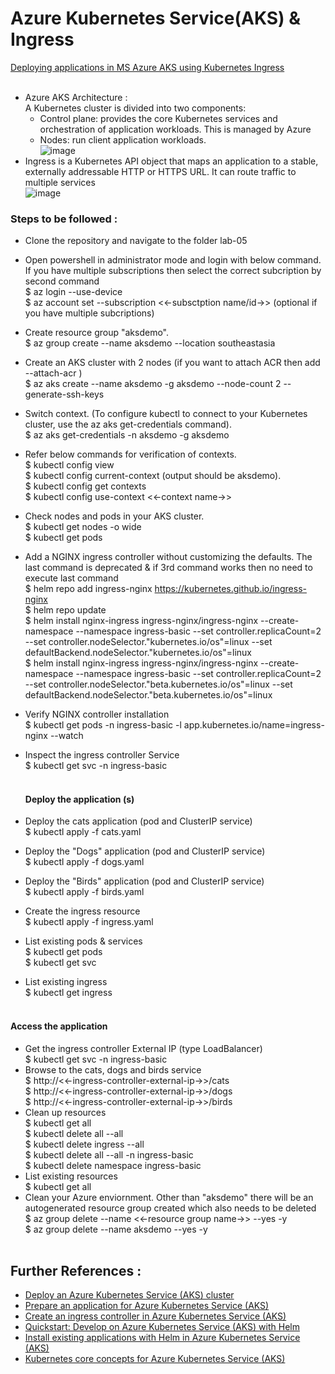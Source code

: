 # Azure Kubernetes Service(AKS) & Ingress <br/>
<ins> Deploying applications in MS Azure AKS using Kubernetes Ingress </ins> <br/><br/>
* Azure AKS Architecture : <br/>
  A Kubernetes cluster is divided into two components: <br/>
    * Control plane: provides the core Kubernetes services and orchestration of application workloads. This is managed by Azure<br/>
    * Nodes: run client application workloads.<br/>
  ![image](https://user-images.githubusercontent.com/92582005/202123073-39cee4cb-e91e-4945-98ae-a6706cffa5cc.png) <br/>
* Ingress is a Kubernetes API object that maps an application to a stable, externally addressable HTTP or HTTPS URL. It can route traffic to multiple services<br/>
  ![image](https://user-images.githubusercontent.com/92582005/202119583-b6b598ed-8d66-44b7-9ad0-cad0c3cefcf5.png) <br/>
  
### Steps to be followed : <br/>  
* Clone the repository and navigate to the folder lab-05 <br/>
* Open powershell in administrator mode and login with below command. If you have multiple subscriptions then select the correct subcription by second command <br/>
  $ az login --use-device <br/>
  $ az account set --subscription <<-subsctption name/id->> (optional if you have multiple subcriptions) <br/>
* Create resource group "aksdemo". <br/>
  $ az group create --name aksdemo --location southeastasia <br/>
* Create an AKS cluster with 2 nodes (if you want to attach ACR then add --attach-acr <acrName>) <br/>
  $ az aks create --name aksdemo -g aksdemo --node-count 2 --generate-ssh-keys <br/>
* Switch context. (To configure kubectl to connect to your Kubernetes cluster, use the az aks get-credentials command). <br/>
  $ az aks get-credentials -n aksdemo -g aksdemo <br/>
* Refer below commands for verification of contexts.<br/>
  $ kubectl config view <br/>
  $ kubectl config current-context (output should be aksdemo). <br/>
  $ kubectl config get contexts <br/>
  $ kubectl config use-context <<-context name->> <br/>
* Check nodes and pods in your AKS cluster. <br/>
  $ kubectl get nodes -o wide <br/>
  $ kubectl get pods <br/>
* Add a NGINX ingress controller without customizing the defaults. The last command is deprecated & if 3rd command works then no need to execute last command <br/>
  $ helm repo add ingress-nginx https://kubernetes.github.io/ingress-nginx <br/>
  $ helm repo update <br/>
  $ helm install nginx-ingress ingress-nginx/ingress-nginx --create-namespace --namespace ingress-basic --set controller.replicaCount=2 --set controller.nodeSelector."kubernetes\.io/os"=linux --set defaultBackend.nodeSelector."kubernetes\.io/os"=linux <br/>
  $ helm install nginx-ingress ingress-nginx/ingress-nginx --create-namespace --namespace ingress-basic --set controller.replicaCount=2 --set controller.nodeSelector."beta\.kubernetes\.io/os"=linux --set defaultBackend.nodeSelector."beta\.kubernetes\.io/os"=linux <br/>
* Verify NGINX controller installation <br/>
  $ kubectl get pods -n ingress-basic -l app.kubernetes.io/name=ingress-nginx --watch <br/>
* Inspect the ingress controller Service <br/>
  $ kubectl get svc -n ingress-basic <br/><br/>
  
  #### Deploy the application (s)
* Deploy the cats application (pod and ClusterIP service) <br/>
  $ kubectl apply -f cats.yaml <br/>
* Deploy the "Dogs" application (pod and ClusterIP service) <br/>
  $ kubectl apply -f dogs.yaml <br/>
* Deploy the "Birds" application (pod and ClusterIP service) <br/> 
  $ kubectl apply -f birds.yaml <br/>
* Create the ingress resource <br/>
  $ kubectl apply -f ingress.yaml <br/>
* List existing pods & services <br/>
  $ kubectl get pods <br/>
  $ kubectl get svc <br/>
* List existing ingress <br/>
  $ kubectl get ingress <br/>
  <br/>
#### Access the application <br/>
* Get the ingress controller External IP (type LoadBalancer) <br/>
  $ kubectl get svc -n ingress-basic <br/>
* Browse to the cats, dogs and birds service <br/>
  $ http://<<-ingress-controller-external-ip->>/cats <br/>
  $ http://<<-ingress-controller-external-ip->>/dogs <br/>
  $ http://<<-ingress-controller-external-ip->>/birds <br/>
* Clean up resources <br/>
  $ kubectl get all <br/>
  $ kubectl delete all --all <br/>
  $ kubectl delete ingress --all <br/>
  $ kubectl delete all --all -n ingress-basic <br/>
  $ kubectl delete namespace ingress-basic <br/>
* List existing resources <br/>
  $ kubectl get all <br/>
* Clean your Azure enviornment. Other than "aksdemo" there will be an autogenerated resource group created which also needs to be deleted <br/>
  $ az group delete --name <<-resource group name->> --yes -y <br/>
  $ az group delete --name aksdemo --yes -y <br/>
  <br/>
  
## Further References : <br/>
* [Deploy an Azure Kubernetes Service (AKS) cluster](https://learn.microsoft.com/en-us/azure/aks/tutorial-kubernetes-deploy-cluster?tabs=azure-cli)<br/>
* [Prepare an application for Azure Kubernetes Service (AKS)](https://learn.microsoft.com/en-us/azure/aks/tutorial-kubernetes-prepare-app?source=recommendations)<br/>
* [Create an ingress controller in Azure Kubernetes Service (AKS)](https://learn.microsoft.com/en-us/azure/aks/ingress-basic?tabs=azure-cli)<br/>
* [Quickstart: Develop on Azure Kubernetes Service (AKS) with Helm](https://learn.microsoft.com/en-us/azure/aks/quickstart-helm?tabs=azure-cli)<br/>
* [Install existing applications with Helm in Azure Kubernetes Service (AKS)](https://learn.microsoft.com/en-us/azure/aks/kubernetes-helm?source=recommendations)<br/>
* [Kubernetes core concepts for Azure Kubernetes Service (AKS)](https://learn.microsoft.com/en-us/azure/aks/concepts-clusters-workloads) <br/>
  

  
  
  

